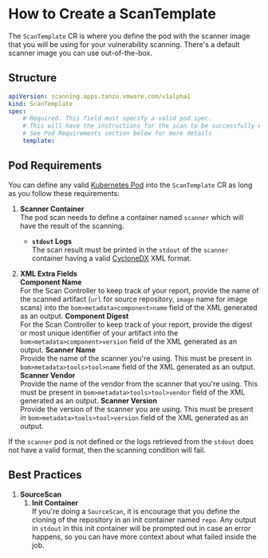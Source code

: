 # How to Create a ScanTemplate
The `ScanTemplate` CR is where you define the pod with the scanner image that you will be using for your vulnerability scanning. There's a default scanner image you can use out-of-the-box.

## Structure
```yaml
apiVersion: scanning.apps.tanzu.vmware.com/v1alpha1
kind: ScanTemplate
spec:
    # Required. This field must specify a valid pod.spec. 
    # This will have the instructions for the scan to be successfully executed.
    # See Pod Requirements section below for more details
    template: 
```

## Pod Requirements
You can define any valid [Kubernetes Pod](https://kubernetes.io/docs/concepts/workloads/pods/) into the `ScanTemplate` CR as long as you follow these requirements:

1. **Scanner Container**  
    The pod scan needs to define a container named `scanner` which will have the result of the scanning.  
   * **`stdout` Logs**  
    The scan result must be printed in the `stdout` of the `scanner` container having a valid [CycloneDX](https://cyclonedx.org/docs/1.3/) XML format.

2. **XML Extra Fields**  
    **Component Name**  
        For the Scan Controller to keep track of your report, provide the name of the scanned artifact
        (`url` for source repository, `image` name for image scans) into the `bom>metadata>component>name` field of the XML generated as an output.
    **Component Digest**  
        For the Scan Controller to keep track of your report, provide the digest or most unique identifier of your artifact into the `bom>metadata>component>version` field of the XML generated as an output.
    **Scanner Name**  
        Provide the name of the scanner you're using.
        This must be present in `bom>metadata>tools>tool>name` field of the XML generated as an output.
    **Scanner Vendor**  
        Provide the name of the vendor from the scanner that you're using.
        This must be present in `bom>metadata>tools>tool>vendor` field of the XML generated as an output.
    **Scanner Version**  
        Provide the version of the scanner you are using.
        This must be present in `bom>metadata>tools>tool>version` field of the XML generated as an output.

If the `scanner` pod is not defined or the logs retrieved from the `stdout` does not have a valid format, then the scanning condition will fail.

## Best Practices
1. **SourceScan**  
   1. **Init Container**  
        If you're doing a `SourceScan`, it is encourage that you define the cloning of the repository in an init container named `repo`. Any output in `stdout` in this init container will be prompted out in case an error happens, so you can have more context about what failed inside the job.
